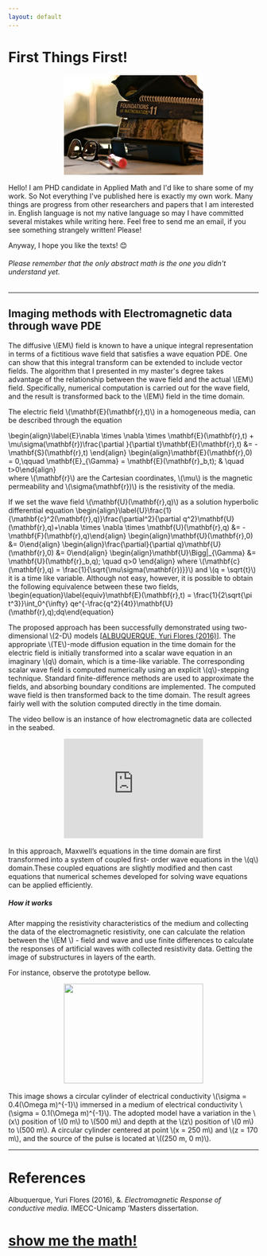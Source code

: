 ```yaml
---
layout: default
---
```

# First Things First!

<p align="center">
  <img src="images/books.jpg" width="280" height="200" />
</p>

Hello! I am PHD candidate in Applied Math and I'd like to share some of my work. So 
Not everything I've published here is exactly my own work. Many things are progress from other researchers and papers that I am interested in.
English language is not my native language so may I have committed several mistakes while writing here. 
Feel free to send me an email, if you see something strangely written! Please!

Anyway, I hope you like the texts! :blush:

###### Please remember that the only abstract math is the one you didn't understand yet. 

---
## Imaging methods with Electromagnetic data through wave PDE
 
The diffusive \\(EM\\) field is known to have a unique integral representation in terms of a fictitious wave field that satisfies a wave equation PDE. One can show that this integral transform can be extended to include vector fields. The algorithm that I presented in my master's degree takes advantage of the relationship between the wave field and the actual \\(EM\\) field. Specifically, numerical computation is carried out for the wave field, and the result is transformed back to the \\(EM\\) field in the time domain.

The electric field \\(\mathbf{E}(\mathbf{r},t)\\) in a homogeneous media,  can be described through the equation 

\begin{align}\label{E}\nabla \times \nabla \times \mathbf{E}(\mathbf{r},t) + \mu\sigma(\mathbf{r})\frac{\partial }{\partial t}\mathbf{E}(\mathbf{r},t) &= -\mathbf{S}(\mathbf{r},t) \end{align}
\begin{align}\mathbf{E}(\mathbf{r},0) = 0,\qquad \mathbf{E}_{\Gamma} = \mathbf{E}(\mathbf{r}_b,t); & \quad t>0\end{align}  
where \\(\mathbf{r}\\) are the Cartesian coordinates, \\(\mu\\) is the magnetic permeability and \\(\sigma(\mathbf{r})\\) is the resistivity of the media. 

If we set the wave field \\(\mathbf{U}(\mathbf{r},q)\\) as a solution hyperbolic differential equation
\begin{align}\label{U}\frac{1}{\mathbf{c}^2(\mathbf{r},q)}\frac{\partial^2}{\partial q^2}\mathbf{U}(\mathbf{r},q)+\nabla \times \nabla \times \mathbf{U}(\mathbf{r},q) &= -\mathbf{F}(\mathbf{r},q)\end{align}
\begin{align}\mathbf{U}(\mathbf{r},0) &= 0\end{align}
\begin{align}\frac{\partial}{\partial q}\mathbf{U}(\mathbf{r},0) &= 0\end{align}
\begin{align}\mathbf{U}\Bigg|_{\Gamma} &= \mathbf{U}(\mathbf{r}_b,q); \quad q>0 \end{align}
where \\(\mathbf{c}(\mathbf{r},q) = \frac{1}{\sqrt{\mu\sigma(\mathbf{r})}}\\) and \\(q = \sqrt{t}\\) it is a time like variable.
Although not easy, however, it is possible to obtain the following equivalence between these two fields,
\begin{equation}\label{equiv}\mathbf{E}(\mathbf{r},t) = \frac{1}{2\sqrt{\pi t^3}}\int_0^{\infty} qe^{-\frac{q^2}{4t}}\mathbf{U}(\mathbf{r},q)\;dq\end{equation}

The proposed approach has been successfully demonstrated using two-dimensional \\(2-D\\) models <a href="http://repositorio.unicamp.br/handle/REPOSIP/325361">[ALBUQUERQUE, Yuri Flores (2016)]</a>. The appropriate \\(TE\\)-mode diffusion equation in the time domain for the electric field is initially transformed into a scalar wave equation in an imaginary \\(q\\) domain, which is a time-like variable. The corresponding scalar wave field is computed numerically using an explicit \\(q\\)-stepping technique. Standard finite-difference methods are used to approximate the fields, and absorbing boundary conditions are implemented. The computed wave field is then transformed back to the time domain. The result agrees fairly well with the solution computed directly in the time domain.


The video bellow is an instance of how electromagnetic data are collected in the seabed.

<p align="center">
  <iframe width="280" height="200" src="https://www.youtube.com/embed/VBdzzYzJePM" frameborder="0" allow="autoplay; encrypted-media" allowfullscreen></iframe>
</p>

 In this approach, Maxwell’s equations in the time domain are first transformed into a system of coupled first- order wave equations in the \\(q\\) domain.These coupled equations are slightly modified and then cast  equations that numerical schemes developed for solving wave equations can be applied efficiently.

##### How it works

 After mapping the resistivity characteristics of the medium and collecting the data of the electromagnetic resistivity, one can calculate the relation between the \\(EM \\) - field and wave and use finite differences to calculate the responses of artificial waves with collected resistivity data. Getting the image of substructures in layers of the earth.

For instance, observe the prototype bellow.

<p align="center">
  <img src="images/onda.gif" width="280" height="200" />
</p>

This image shows a circular cylinder of electrical conductivity \\(\sigma  = 0.4(\Omega m)^{-1}\\) immersed in a medium of electrical conductivity \\(\sigma = 0.1(\Omega m)^{-1}\\). The adopted model have a variation in the \\(x\\) position of ́\\(0 m\\) to  \\(500 m\\) and depth at the \\(z\\) position of \\(0 m\\) to \\(500 m\\). A circular cylinder centered at point \\(x = 250 m\\) and \\(z = 170 m\\), and the source of the pulse is located at \\((250 m, 0 m)\\).

---
<h1 id='references'>References</h1>

<p>Albuquerque, Yuri Flores (2016), &#38;. <i>Electromagnetic Response of conductive media</i>. IMECC-Unicamp &#8217;Masters dissertation.</p>

# [show me the math!](https://yuri-albuquerque.github.io/yuri_blog/EW)
